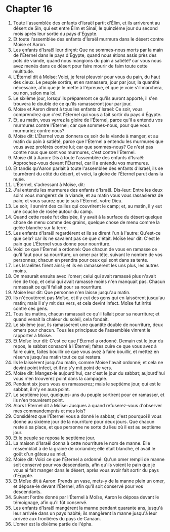 # Chapter 16

1. Toute l'assemblée des enfants d'Israël partit d'Élim, et ils arrivèrent au désert de Sin, qui est entre Élim et Sinaï, le quinzième jour du second mois après leur sortie du pays d'Égypte.
2. Et toute l'assemblée des enfants d'Israël murmura dans le désert contre Moïse et Aaron.
3. Les enfants d'Israël leur dirent: Que ne sommes-nous morts par la main de l'Éternel dans le pays d'Égypte, quand nous étions assis près des pots de viande, quand nous mangions du pain à satiété? car vous nous avez menés dans ce désert pour faire mourir de faim toute cette multitude.
4. L'Éternel dit à Moïse: Voici, je ferai pleuvoir pour vous du pain, du haut des cieux. Le peuple sortira, et en ramassera, jour par jour, la quantité nécessaire, afin que je le mette à l'épreuve, et que je voie s'il marchera, ou non, selon ma loi.
5. Le sixième jour, lorsqu'ils prépareront ce qu'ils auront apporté, il s'en trouvera le double de ce qu'ils ramasseront jour par jour.
6. Moïse et Aaron dirent à tous les enfants d'Israël: Ce soir, vous comprendrez que c'est l'Éternel qui vous a fait sortir du pays d'Égypte.
7. Et, au matin, vous verrez la gloire de l'Éternel, parce qu'il a entendu vos murmures contre l'Éternel; car que sommes-nous, pour que vous murmuriez contre nous?
8. Moïse dit: L'Éternel vous donnera ce soir de la viande à manger, et au matin du pain à satiété, parce que l'Éternel a entendu les murmures que vous avez proférés contre lui; car que sommes-nous? Ce n'est pas contre nous que sont vos murmures, c'est contre l'Éternel.
9. Moïse dit à Aaron: Dis à toute l'assemblée des enfants d'Israël: Approchez-vous devant l'Éternel, car il a entendu vos murmures.
10. Et tandis qu'Aaron parlait à toute l'assemblée des enfants d'Israël, ils se tournèrent du côté du désert, et voici, la gloire de l'Éternel parut dans la nuée.
11. L'Éternel, s'adressant à Moïse, dit:
12. J'ai entendu les murmures des enfants d'Israël. Dis-leur: Entre les deux soirs vous mangerez de la viande, et au matin vous vous rassasierez de pain; et vous saurez que je suis l'Éternel, votre Dieu.
13. Le soir, il survint des cailles qui couvrirent le camp; et, au matin, il y eut une couche de rosée autour du camp.
14. Quand cette rosée fut dissipée, il y avait à la surface du désert quelque chose de menu comme des grains, quelque chose de menu comme la gelée blanche sur la terre.
15. Les enfants d'Israël regardèrent et ils se dirent l'un à l'autre: Qu'est-ce que cela? car ils ne savaient pas ce que c'était. Moïse leur dit: C'est le pain que L'Éternel vous donne pour nourriture.
16. Voici ce que l'Éternel a ordonné: Que chacun de vous en ramasse ce qu'il faut pour sa nourriture, un omer par tête, suivant le nombre de vos personnes; chacun en prendra pour ceux qui sont dans sa tente.
17. Les Israélites firent ainsi; et ils en ramassèrent les uns plus, les autres moins.
18. On mesurait ensuite avec l'omer; celui qui avait ramassé plus n'avait rien de trop, et celui qui avait ramassé moins n'en manquait pas. Chacun ramassait ce qu'il fallait pour sa nourriture.
19. Moïse leur dit: Que personne n'en laisse jusqu'au matin.
20. Ils n'écoutèrent pas Moïse, et il y eut des gens qui en laissèrent jusqu'au matin; mais il s'y mit des vers, et cela devint infect. Moïse fut irrité contre ces gens.
21. Tous les matins, chacun ramassait ce qu'il fallait pour sa nourriture; et quand venait la chaleur du soleil, cela fondait.
22. Le sixième jour, ils ramassèrent une quantité double de nourriture, deux omers pour chacun. Tous les principaux de l'assemblée vinrent le rapporter à Moïse.
23. Et Moïse leur dit: C'est ce que l'Éternel a ordonné. Demain est le jour du repos, le sabbat consacré à l'Éternel; faites cuire ce que vous avez à faire cuire, faites bouillir ce que vous avez à faire bouillir, et mettez en réserve jusqu'au matin tout ce qui restera.
24. Ils le laissèrent jusqu'au matin, comme Moïse l'avait ordonné; et cela ne devint point infect, et il ne s'y mit point de vers.
25. Moïse dit: Mangez-le aujourd'hui, car c'est le jour du sabbat; aujourd'hui vous n'en trouverez point dans la campagne.
26. Pendant six jours vous en ramasserez; mais le septième jour, qui est le sabbat, il n'y en aura point.
27. Le septième jour, quelques-uns du peuple sortirent pour en ramasser, et ils n'en trouvèrent point.
28. Alors l'Éternel dit à Moïse: Jusques à quand refuserez-vous d'observer mes commandements et mes lois?
29. Considérez que l'Éternel vous a donné le sabbat; c'est pourquoi il vous donne au sixième jour de la nourriture pour deux jours. Que chacun reste à sa place, et que personne ne sorte du lieu où il est au septième jour.
30. Et le peuple se reposa le septième jour.
31. La maison d'Israël donna à cette nourriture le nom de manne. Elle ressemblait à de la graine de coriandre; elle était blanche, et avait le goût d'un gâteau au miel.
32. Moïse dit: Voici ce que l'Éternel a ordonné: Qu'un omer rempli de manne soit conservé pour vos descendants, afin qu'ils voient le pain que je vous ai fait manger dans le désert, après vous avoir fait sortir du pays d'Égypte.
33. Et Moïse dit à Aaron: Prends un vase, mets-y de la manne plein un omer, et dépose-le devant l'Éternel, afin qu'il soit conservé pour vos descendants.
34. Suivant l'ordre donné par l'Éternel à Moïse, Aaron le déposa devant le témoignage, afin qu'il fût conservé.
35. Les enfants d'Israël mangèrent la manne pendant quarante ans, jusqu'à leur arrivée dans un pays habité; ils mangèrent la manne jusqu'à leur arrivée aux frontières du pays de Canaan.
36. L'omer est la dixième partie de l'épha.

